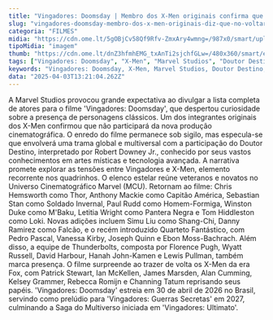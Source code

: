 ```yaml
---
title: "Vingadores: Doomsday | Membro dos X-Men originais confirma que não estará no filme"
slug: "vingadores-doomsday-membro-dos-x-men-originais-diz-que-no-voltar-no-filme"
categoria: "FILMES"
midia: "https://cdn.ome.lt/5gOBjCv58Qf9Rfv-ZmxAry4wmng=/987x0/smart/uploads/conteudo/fotos/OMELETE_CAPA_-_2025-04-03T101158.059.png"
tipoMidia: "imagem"
thumb: "https://cdn.ome.lt/dnZ3hfmhEMG_txAnTi2sjchfGLw=/480x360/smart/extras/conteudos/omelete_THUMB_-_2025-04-03T101139.391.png"
tags: ["Vingadores: Doomsday", "X-Men", "Marvel Studios", "Doutor Destino", "Robert Downey Jr.", "MCU", "Saga do Multiverso", "estreia 2026"]
keywords: "Vingadores: Doomsday, X-Men, Marvel Studios, Doutor Destino, Robert Downey Jr., MCU, Saga do Multiverso, estreia 2026"
data: "2025-04-03T13:21:04.262Z"
---
```


A Marvel Studios provocou grande expectativa ao divulgar a lista completa de atores para o filme 'Vingadores: Doomsday', que despertou curiosidade sobre a presença de personagens clássicos. Um dos integrantes originais dos X-Men confirmou que não participará da nova produção cinematográfica. O enredo do filme permanece sob sigilo, mas especula-se que envolverá uma trama global e multiversal com a participação do Doutor Destino, interpretado por Robert Downey Jr., conhecido por seus vastos conhecimentos em artes místicas e tecnologia avançada. A narrativa promete explorar as tensões entre Vingadores e X-Men, elemento recorrente nos quadrinhos. O elenco estelar reúne veteranos e novatos no Universo Cinematográfico Marvel (MCU). Retornam ao filme: Chris Hemsworth como Thor, Anthony Mackie como Capitão América, Sebastian Stan como Soldado Invernal, Paul Rudd como Homem-Formiga, Winston Duke como M'Baku, Letitia Wright como Pantera Negra e Tom Hiddleston como Loki. Novas adições incluem Simu Liu como Shang-Chi, Danny Ramirez como Falcão, e o recém introduzido Quarteto Fantástico, com Pedro Pascal, Vanessa Kirby, Joseph Quinn e Ebon Moss-Bachrach. Além disso, a equipe de Thunderbolts, composta por Florence Pugh, Wyatt Russell, David Harbour, Hanah John-Kamen e Lewis Pullman, também marca presença. O filme surpreende ao trazer de volta os X-Men da era Fox, com Patrick Stewart, Ian McKellen, James Marsden, Alan Cumming, Kelsey Grammer, Rebecca Romijn e Channing Tatum reprisando seus papéis. 'Vingadores: Doomsday' estreia em 30 de abril de 2026 no Brasil, servindo como prelúdio para 'Vingadores: Guerras Secretas' em 2027, culminando a Saga do Multiverso iniciada em 'Vingadores: Ultimato'.